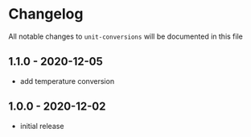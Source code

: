 # Changelog

All notable changes to `unit-conversions` will be documented in this file

## 1.1.0 - 2020-12-05

- add temperature conversion

## 1.0.0 - 2020-12-02

- initial release
